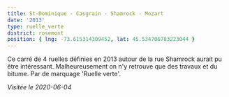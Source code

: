 ```yaml
---
title: St‐Dominique ‐ Casgrain ‐ Shamrock - Mozart
date: '2013'
type: ruelle_verte
district: rosemont
position: { lng: -73.615314309452, lat: 45.534706783223044 }
---
```


Ce carré de 4 ruelles définies en 2013 autour de la rue Shamrock aurait pu être intéressant. Malheureusement
on n'y retrouve que des travaux et du bitume. Par de marquage 'Ruelle verte'. 

_Visitée le 2020-06-04_